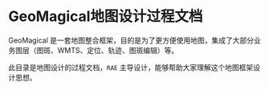 # GeoMagical地图设计过程文档

GeoMagical 是一套地图整合框架，目的是为了更方便使用地图，集成了大部分业务图层（图斑、WMTS、定位、轨迹、图斑编辑）等。

此目录是地图设计的过程文档，`RAE` 主导设计，能够帮助大家理解这个地图框架设计思想。

